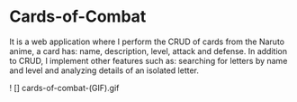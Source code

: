 # Cards-of-Combat
It is a web application where I perform the CRUD of cards from the Naruto anime, a card has: name, description, level, attack and defense.
In addition to CRUD, I implement other features such as: searching for letters by name and level and analyzing details of an isolated letter.


! [] cards-of-combat-(GIF).gif
